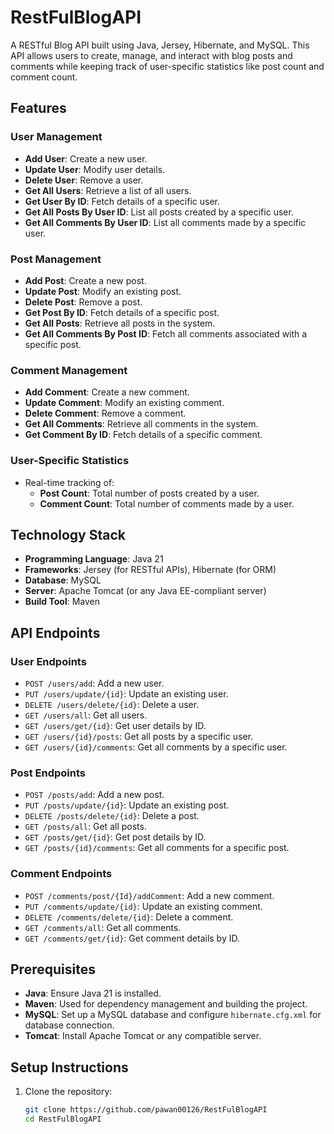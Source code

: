 # RestFulBlogAPI

A RESTful Blog API built using Java, Jersey, Hibernate, and MySQL. This API allows users to create, manage, and interact with blog posts and comments while keeping track of user-specific statistics like post count and comment count.

## Features
### User Management
- **Add User**: Create a new user.
- **Update User**: Modify user details.
- **Delete User**: Remove a user.
- **Get All Users**: Retrieve a list of all users.
- **Get User By ID**: Fetch details of a specific user.
- **Get All Posts By User ID**: List all posts created by a specific user.
- **Get All Comments By User ID**: List all comments made by a specific user.

### Post Management
- **Add Post**: Create a new post.
- **Update Post**: Modify an existing post.
- **Delete Post**: Remove a post.
- **Get Post By ID**: Fetch details of a specific post.
- **Get All Posts**: Retrieve all posts in the system.
- **Get All Comments By Post ID**: Fetch all comments associated with a specific post.

### Comment Management
- **Add Comment**: Create a new comment.
- **Update Comment**: Modify an existing comment.
- **Delete Comment**: Remove a comment.
- **Get All Comments**: Retrieve all comments in the system.
- **Get Comment By ID**: Fetch details of a specific comment.

### User-Specific Statistics
- Real-time tracking of:
  - **Post Count**: Total number of posts created by a user.
  - **Comment Count**: Total number of comments made by a user.

## Technology Stack
- **Programming Language**: Java 21
- **Frameworks**: Jersey (for RESTful APIs), Hibernate (for ORM)
- **Database**: MySQL
- **Server**: Apache Tomcat (or any Java EE-compliant server)
- **Build Tool**: Maven

## API Endpoints
### User Endpoints
- `POST /users/add`: Add a new user.
- `PUT /users/update/{id}`: Update an existing user.
- `DELETE /users/delete/{id}`: Delete a user.
- `GET /users/all`: Get all users.
- `GET /users/get/{id}`: Get user details by ID.
- `GET /users/{id}/posts`: Get all posts by a specific user.
- `GET /users/{id}/comments`: Get all comments by a specific user.

### Post Endpoints
- `POST /posts/add`: Add a new post.
- `PUT /posts/update/{id}`: Update an existing post.
- `DELETE /posts/delete/{id}`: Delete a post.
- `GET /posts/all`: Get all posts.
- `GET /posts/get/{id}`: Get post details by ID.
- `GET /posts/{id}/comments`: Get all comments for a specific post.

### Comment Endpoints
- `POST /comments/post/{Id}/addComment`: Add a new comment.
- `PUT /comments/update/{id}`: Update an existing comment.
- `DELETE /comments/delete/{id}`: Delete a comment.
- `GET /comments/all`: Get all comments.
- `GET /comments/get/{id}`: Get comment details by ID.

## Prerequisites
- **Java**: Ensure Java 21 is installed.
- **Maven**: Used for dependency management and building the project.
- **MySQL**: Set up a MySQL database and configure `hibernate.cfg.xml` for database connection.
- **Tomcat**: Install Apache Tomcat or any compatible server.

## Setup Instructions
1. Clone the repository:
   ```bash
   git clone https://github.com/pawan00126/RestFulBlogAPI
   cd RestFulBlogAPI
